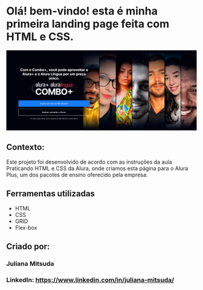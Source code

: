 # Olá! bem-vindo! esta é minha primeira landing page feita com HTML e CSS.
![image](https://github.com/ju-mitsuda/Alura-Plus/blob/main/alura-plus.png)
## Contexto:
Este projeto foi desenvolvido de acordo com as instruções da aula Praticando HTML e CSS da Alura, onde criamos esta página para o Alura Plus, um dos pacotes de ensino oferecido pela empresa.
## Ferramentas utilizadas
* HTML
* CSS
* GRID
* Flex-box
## Criado por:
### Juliana Mitsuda
### LinkedIn: https://www.linkedin.com/in/juliana-mitsuda/
